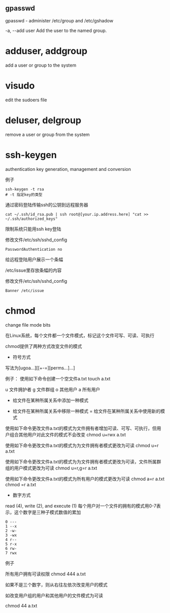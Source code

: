 ## gpasswd

gpasswd - administer /etc/group and /etc/gshadow

-a, --add user
    Add the user to the named group.

# adduser, addgroup

add a user or group to the system

# visudo

edit the sudoers file

# deluser, delgroup

remove a user or group from the system


# ssh-keygen

authentication key generation, management and conversion

例子
```
ssh-keygen -t rsa
# -t 指定key的类型
```

通过密码登陆传输ssh的公钥到远程服务器

```
cat ~/.ssh/id_rsa.pub | ssh root@[your.ip.address.here] "cat >> ~/.ssh/authorized_keys"
```

限制系统只能用ssh key登陆

修改文件/etc/ssh/sshd_config
```
PasswordAuthentication no
```

给远程登陆用户展示一个条幅

/etc/issue里存放条幅的内容

修改文件/etc/ssh/sshd_config
```
Banner /etc/issue
```

# chmod

change file mode bits

在Linux系统，每个文件都一个文件模式，标记这个文件可写、可读、可执行


chmod提供了两种方式改变文件的模式

* 符号方式

写法为[ugoa...][[+-=][perms...]...]

例子：
使用如下命令创建一个空文件a.txt
touch a.txt

u 文件拥护者
g 文件群组
o 其他用户
a 所有用户

+ 给文件在某种所属关系中添加一种模式
- 给文件在某种所属关系中移除一种模式
= 给文件在某种所属关系中使用新的模式

使用如下命令更改文件a.txt的模式为文件拥有者增加可读、可写、可执行，但用户组合其他用户对此文件的模式不会改变
chmod u+rwx a.txt

使用如下命令更改文件a.txt的模式为为文件拥有者模式更改为可读
chmod u=r a.txt

使用如下命令更改文件a.txt的模式为为文件拥有者模式更改为可读，文件所属群组的用户模式更改为可读
chmod u=r,g=r a.txt


使用如下命令更改文件a.txt的模式为所有用户的模式更改为可读
chmod a=r a.txt
chmod =r a.txt

* 数字方式

read (4), write (2), and execute (1)
每个用户对一个文件的拥有的模式用0-7表示，这个数字是三种子模式数值的累加

```
0 ---
1 --x
2 -w-
3 -wx
4 r--
5 r-x
6 rw-
7 rwx
```

例子

所有用户拥有可读权限
chmod 444 a.txt

如果不是三个数字，则从右往左依次改变用户的模式

如改变用户组的用户和其他用户的文件模式为可读

chmod 44 a.txt
